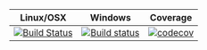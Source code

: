 | Linux/OSX | Windows | Coverage |
|-----------|---------|----------|
[![Build Status](https://travis-ci.org/djarek/certify.svg?branch=master)](https://travis-ci.org/djarek/certify) | [![Build status](https://ci.appveyor.com/api/projects/status/4u2oe4l7am609bv0?svg=true)](https://ci.appveyor.com/project/djarek/certify) | [![codecov](https://codecov.io/gh/djarek/certify/branch/master/graph/badge.svg)](https://codecov.io/gh/djarek/certify)
